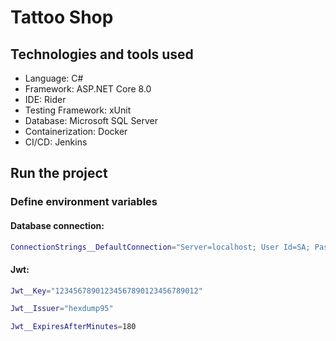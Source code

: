 # Tattoo Shop

## Technologies and tools used
- Language: C#
- Framework: ASP.NET Core 8.0
- IDE: Rider
- Testing Framework: xUnit
- Database: Microsoft SQL Server
- Containerization: Docker
- CI/CD: Jenkins

## Run the project

### Define environment variables

#### Database connection:
```sh
ConnectionStrings__DefaultConnection="Server=localhost; User Id=SA; Password=P4ssword123#123; Database=webapp;TrustServerCertificate=True;"
```

#### Jwt:
```sh
Jwt__Key="12345678901234567890123456789012"
```
```sh
Jwt__Issuer="hexdump95"
```
```sh
Jwt__ExpiresAfterMinutes=180
```
